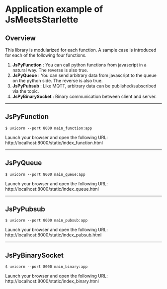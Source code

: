 # Application example of JsMeetsStarlette

## Overview

This library is modularized for each function.
A sample case is introduced for each of the following
four functions.

1. **JsPyFunction** :
   You can call python functions from javascript in a natural way.
   The reverse is also true.
1. **JsPyQueue** :
   You can send arbitrary data from javascript to the queue
   on the python side. The reverse is also true.
1. **JsPyPubsub** :
   Like MQTT, arbitrary data can be published/subscribed via the topic.
1. **JsPyBinarySocket** :
   Binary communication between client and server.

---

## JsPyFunction

```console
$ uvicorn --port 8000 main_function:app
```

Launch your browser and open the following URL:
http://localhost:8000/static/index_function.html

---

## JsPyQueue

```console
$ uvicorn --port 8000 main_queue:app
```

Launch your browser and open the following URL:
http://localhost:8000/static/index_queue.html

---

## JsPyPubsub

```console
$ uvicorn --port 8000 main_pubsub:app
```

Launch your browser and open the following URL:
http://localhost:8000/static/index_pubsub.html

---

## JsPyBinarySocket

```console
$ uvicorn --port 8000 main_binary:app
```

Launch your browser and open the following URL:
http://localhost:8000/static/index_binary.html
